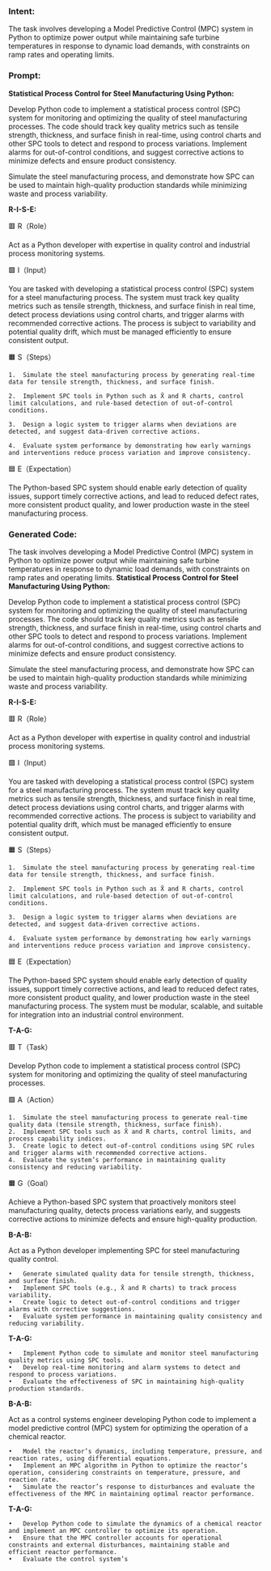 ### Intent:
The task involves developing a Model Predictive Control (MPC) system in Python to optimize power output while maintaining safe turbine temperatures in response to dynamic load demands, with constraints on ramp rates and operating limits.

### Prompt:
**Statistical Process Control for Steel Manufacturing Using Python:**

Develop Python code to implement a statistical process control (SPC) system for monitoring and optimizing the quality of steel manufacturing processes. The code should track key quality metrics such as tensile strength, thickness, and surface finish in real-time, using control charts and other SPC tools to detect and respond to process variations. Implement alarms for out-of-control conditions, and suggest corrective actions to minimize defects and ensure product consistency.

Simulate the steel manufacturing process, and demonstrate how SPC can be used to maintain high-quality production standards while minimizing waste and process variability.

**R-I-S-E:**

🟥 R（Role）

Act as a Python developer with expertise in quality control and industrial process monitoring systems.

🟩 I（Input）

You are tasked with developing a statistical process control (SPC) system for a steel manufacturing process. The system must track key quality metrics such as tensile strength, thickness, and surface finish in real time, detect process deviations using control charts, and trigger alarms with recommended corrective actions. The process is subject to variability and potential quality drift, which must be managed efficiently to ensure consistent output.

🟧 S（Steps）

	1.	Simulate the steel manufacturing process by generating real-time data for tensile strength, thickness, and surface finish.
 
	2.	Implement SPC tools in Python such as X̄ and R charts, control limit calculations, and rule-based detection of out-of-control conditions.
 
	3.	Design a logic system to trigger alarms when deviations are detected, and suggest data-driven corrective actions.
 
	4.	Evaluate system performance by demonstrating how early warnings and interventions reduce process variation and improve consistency.

🟦 E（Expectation）

The Python-based SPC system should enable early detection of quality issues, support timely corrective actions, and lead to reduced defect rates, more consistent product quality, and lower production waste in the steel manufacturing process.

### Generated Code:
The task involves developing a Model Predictive Control (MPC) system in Python to optimize power output while maintaining safe turbine temperatures in response to dynamic load demands, with constraints on ramp rates and operating limits.
**Statistical Process Control for Steel Manufacturing Using Python:**

Develop Python code to implement a statistical process control (SPC) system for monitoring and optimizing the quality of steel manufacturing processes. The code should track key quality metrics such as tensile strength, thickness, and surface finish in real-time, using control charts and other SPC tools to detect and respond to process variations. Implement alarms for out-of-control conditions, and suggest corrective actions to minimize defects and ensure product consistency.

Simulate the steel manufacturing process, and demonstrate how SPC can be used to maintain high-quality production standards while minimizing waste and process variability.

**R-I-S-E:**

🟥 R（Role）

Act as a Python developer with expertise in quality control and industrial process monitoring systems.

🟩 I（Input）

You are tasked with developing a statistical process control (SPC) system for a steel manufacturing process. The system must track key quality metrics such as tensile strength, thickness, and surface finish in real time, detect process deviations using control charts, and trigger alarms with recommended corrective actions. The process is subject to variability and potential quality drift, which must be managed efficiently to ensure consistent output.

🟧 S（Steps）

	1.	Simulate the steel manufacturing process by generating real-time data for tensile strength, thickness, and surface finish.
 
	2.	Implement SPC tools in Python such as X̄ and R charts, control limit calculations, and rule-based detection of out-of-control conditions.
 
	3.	Design a logic system to trigger alarms when deviations are detected, and suggest data-driven corrective actions.
 
	4.	Evaluate system performance by demonstrating how early warnings and interventions reduce process variation and improve consistency.

🟦 E（Expectation）

The Python-based SPC system should enable early detection of quality issues, support timely corrective actions, and lead to reduced defect rates, more consistent product quality, and lower production waste in the steel manufacturing process. The system must be modular, scalable, and suitable for integration into an industrial control environment.

**T-A-G:**

🟥 T（Task）

Develop Python code to implement a statistical process control (SPC) system for monitoring and optimizing the quality of steel manufacturing processes.

🟩 A（Action）

	1.	Simulate the steel manufacturing process to generate real-time quality data (tensile strength, thickness, surface finish).
	2.	Implement SPC tools such as X̄ and R charts, control limits, and process capability indices.
	3.	Create logic to detect out-of-control conditions using SPC rules and trigger alarms with recommended corrective actions.
	4.	Evaluate the system’s performance in maintaining quality consistency and reducing variability.

🟧 G（Goal）

Achieve a Python-based SPC system that proactively monitors steel manufacturing quality, detects process variations early, and suggests corrective actions to minimize defects and ensure high-quality production.

**B-A-B:**

Act as a Python developer implementing SPC for steel manufacturing quality control.

	•	Generate simulated quality data for tensile strength, thickness, and surface finish.
	•	Implement SPC tools (e.g., X̄ and R charts) to track process variability.
	•	Create logic to detect out-of-control conditions and trigger alarms with corrective suggestions.
	•	Evaluate system performance in maintaining quality consistency and reducing variability.

**T-A-G:**

	•	Implement Python code to simulate and monitor steel manufacturing quality metrics using SPC tools.
	•	Develop real-time monitoring and alarm systems to detect and respond to process variations.
	•	Evaluate the effectiveness of SPC in maintaining high-quality production standards.

**B-A-B:**

Act as a control systems engineer developing Python code to implement a model predictive control (MPC) system for optimizing the operation of a chemical reactor.

	•	Model the reactor’s dynamics, including temperature, pressure, and reaction rates, using differential equations.
	•	Implement an MPC algorithm in Python to optimize the reactor’s operation, considering constraints on temperature, pressure, and reaction rate.
	•	Simulate the reactor’s response to disturbances and evaluate the effectiveness of the MPC in maintaining optimal reactor performance.

**T-A-G:**

	•	Develop Python code to simulate the dynamics of a chemical reactor and implement an MPC controller to optimize its operation.
	•	Ensure that the MPC controller accounts for operational constraints and external disturbances, maintaining stable and efficient reactor performance.
	•	Evaluate the control system’s
